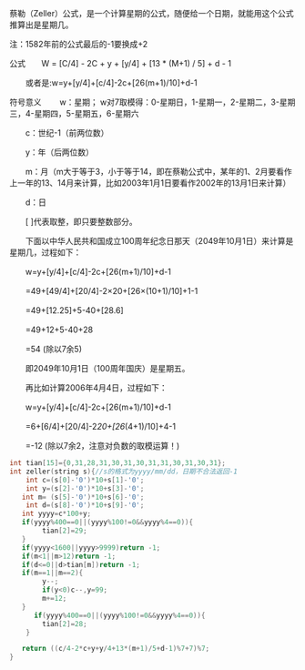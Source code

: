 蔡勒（Zeller）公式，是一个计算星期的公式，随便给一个日期，就能用这个公式推算出是星期几。　


注：1582年前的公式最后的-1要换成+2

公式　　W = [C/4] - 2C + y + [y/4] + [13 * (M+1) / 5] + d - 1

　　或者是:w=y+[y/4]+[c/4]-2c+[26(m+1)/10]+d-1

符号意义
　　w：星期； w对7取模得：0-星期日，1-星期一，2-星期二，3-星期三，4-星期四，5-星期五，6-星期六

　　c：世纪-1（前两位数）

　　y：年（后两位数）

　　m：月（m大于等于3，小于等于14，即在蔡勒公式中，某年的1、2月要看作上一年的13、14月来计算，比如2003年1月1日要看作2002年的13月1日来计算）

　　d：日

　　[ ]代表取整，即只要整数部分。

　　下面以中华人民共和国成立100周年纪念日那天（2049年10月1日）来计算是星期几，过程如下：

　　w=y+[y/4]+[c/4]-2c+[26(m+1)/10]+d-1

　　=49+[49/4]+[20/4]-2×20+[26×(10+1)/10]+1-1

　　=49+[12.25]+5-40+[28.6]

　　=49+12+5-40+28

　　=54 (除以7余5)

　　即2049年10月1日（100周年国庆）是星期五。

　　再比如计算2006年4月4日，过程如下：

　　w=y+[y/4]+[c/4]-2c+[26(m+1)/10]+d-1

　　=6+[6/4]+[20/4]-2*20+[26*(4+1)/10]+4-1

　　=-12 (除以7余2，注意对负数的取模运算！)
```C++
int tian[15]={0,31,28,31,30,31,30,31,31,30,31,30,31};
int zeller(string s){//s的格式为yyyy/mm/dd，日期不合法返回-1
    int c=(s[0]-'0')*10+s[1]-'0';
    int y=(s[2]-'0')*10+s[3]-'0';
   int m= (s[5]-'0')*10+s[6]-'0';
    int d=(s[8]-'0')*10+s[9]-'0';
   int yyyy=c*100+y;
   if(yyyy%400==0||(yyyy%100!=0&&yyyy%4==0)){
        tian[2]=29;
   }
   if(yyyy<1600||yyyy>9999)return -1;
   if(m<1||m>12)return -1;
   if(d<=0||d>tian[m])return -1;
   if(m==1||m==2){
        y--;
        if(y<0)c--,y=99;
        m+=12;
   }
      if(yyyy%400==0||(yyyy%100!=0&&yyyy%4==0)){
        tian[2]=28;
    }

   return ((c/4-2*c+y+y/4+13*(m+1)/5+d-1)%7+7)%7;
}
```